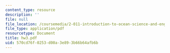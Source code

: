 ```yaml
---
content_type: resource
description: ''
file: null
file_location: /coursemedia/2-011-introduction-to-ocean-science-and-engineering-spring-2006/570cd76f0253d00a3e893b66b64afb6b_hw3.pdf
file_type: application/pdf
resourcetype: Document
title: hw3.pdf
uid: 570cd76f-0253-d00a-3e89-3b66b64afb6b
---
```


